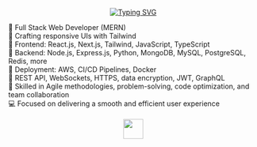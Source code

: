 <div align="center">
    
[![Typing SVG](https://readme-typing-svg.demolab.com?font=Fira+Code&duration=5200&color=B980CC&center=true&vCenter=true&multiline=true&repeat=false&width=561&height=82&lines=Hello%2C+I'm+Fasiha;a+digital+artisan+crafting+code+and+creativity)](https://git.io/typing-svg)
</div>

<div> 
    🌱 Full Stack Web Developer (MERN)
    <br>
    🎨 Crafting responsive UIs with Tailwind
    <br>
    🚀 Frontend: React.js, Next.js, Tailwind, JavaScript, TypeScript
    <br>
    🔧 Backend: Node.js, Express.js, Python, MongoDB, MySQL, PostgreSQL, Redis, more
    <br>
    🚀 Deployment: AWS, CI/CD Pipelines, Docker
    <br>
    🔗 REST API, WebSockets, HTTPS, data encryption, JWT, GraphQL
    <br>
    🧠 Skilled in Agile methodologies, problem-solving, code optimization, and team collaboration
    <br>
    💻 Focused on delivering a smooth and efficient user experience
    <br><br>
</div>

<div align="center">
<img src="https://raw.githubusercontent.com/innng/innng/master/assets/kyubey.gif" height="40" />
<br><br>
</div>

<!-- <picture decoding="async" loading="lazy">
  <img alt="github stats" src="https://pixel-profile.vercel.app/api/github-stats?username=fasiiha&theme=fuji">
</picture>
 -->
